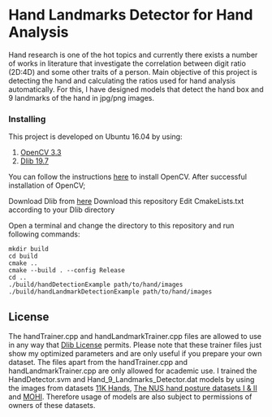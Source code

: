 # Hand Landmarks Detector for Hand Analysis

Hand research is one of the hot topics and currently there exists a number of works in literature that investigate the correlation between digit ratio (2D:4D) and some other traits of a person. Main objective of this project is detecting the hand and calculating the ratios used for hand analysis automatically. For this, I have designed models that detect the hand box  and 9 landmarks of the hand in jpg/png images.

### Installing

This project is developed on Ubuntu 16.04 by using: 

1. [OpenCV 3.3](https://opencv.org)
2. [Dlib 19.7](http://dlib.net)

You can follow the instructions [here](http://www.learnopencv.com/install-opencv3-on-ubuntu/) to install OpenCV. After successful installation of OpenCV;

Download Dlib from [here](http://dlib.net) 
Download this repository
Edit CmakeLists.txt according to your Dlib directory

Open a terminal and change the directory to this repository and run following commands:

```
mkdir build
cd build
cmake ..
cmake --build . --config Release
cd ..
./build/handDetectionExample path/to/hand/images
./build/handLandmarkDetectionExample path/to/hand/images
```

## License

The handTrainer.cpp and handLandmarkTrainer.cpp files are allowed to use in any way that [Dlib License](http://dlib.net/license.html) permits. Please note that these trainer files just show my optimized parameters and are only useful if you prepare your own dataset. The files apart from the handTrainer.cpp and handLandmarkTrainer.cpp are only allowed for academic use. I trained the HandDetector.svm and Hand_9_Landmarks_Detector.dat models by using the images from datasets [11K Hands](https://sites.google.com/view/11khands), [The NUS hand posture datasets I & II](https://www.ece.nus.edu.sg/stfpage/elepv/NUS-HandSet/) and [MOHI](https://www.mutah.edu.jo/biometrix/hand-images-databases.html). Therefore usage of models are also subject to permissions of owners of these datasets.

